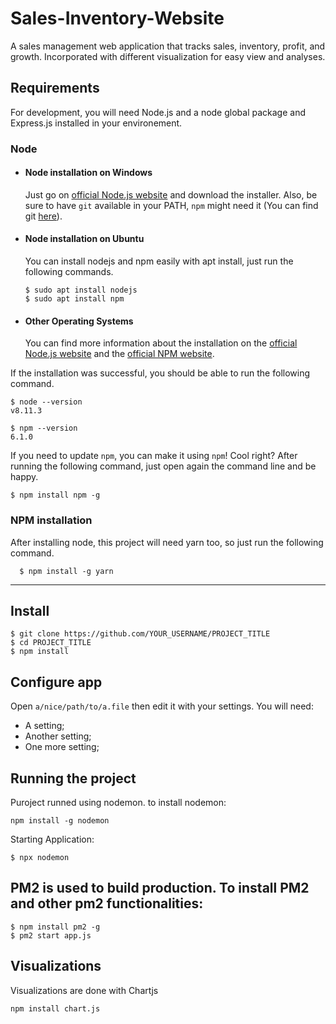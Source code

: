 # Sales-Inventory-Website
A sales management web application that tracks sales, inventory, profit, and growth. Incorporated with different visualization for easy view and analyses. 
## Requirements

For development, you will need Node.js and a node global package and Express.js installed in your environement.

### Node
- #### Node installation on Windows

  Just go on [official Node.js website](https://nodejs.org/) and download the installer.
Also, be sure to have `git` available in your PATH, `npm` might need it (You can find git [here](https://git-scm.com/)).

- #### Node installation on Ubuntu

  You can install nodejs and npm easily with apt install, just run the following commands.

      $ sudo apt install nodejs
      $ sudo apt install npm

- #### Other Operating Systems
  You can find more information about the installation on the [official Node.js website](https://nodejs.org/) and the [official NPM website](https://npmjs.org/).

If the installation was successful, you should be able to run the following command.

    $ node --version
    v8.11.3

    $ npm --version
    6.1.0

If you need to update `npm`, you can make it using `npm`! Cool right? After running the following command, just open again the command line and be happy.

    $ npm install npm -g

###
### NPM installation
  After installing node, this project will need yarn too, so just run the following command.

      $ npm install -g yarn

---

## Install

    $ git clone https://github.com/YOUR_USERNAME/PROJECT_TITLE
    $ cd PROJECT_TITLE
    $ npm install

## Configure app

Open `a/nice/path/to/a.file` then edit it with your settings. You will need:

- A setting;
- Another setting;
- One more setting;

## Running the project
Puroject runned using nodemon. to install nodemon:
```
npm install -g nodemon
```
    
Starting Application:
```
$ npx nodemon
```

## PM2 is used to build production. To install PM2 and other pm2 functionalities:
    $ npm install pm2 -g
    $ pm2 start app.js

## Visualizations
Visualizations are done with Chartjs
```
npm install chart.js
```
